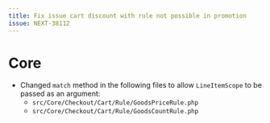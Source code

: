 ```yaml
---
title: Fix issue cart discount with rule not possible in promotion
issue: NEXT-38112
---
```

# Core
* Changed `match` method in the following files to allow `LineItemScope` to be passed as an argument:
    - `src/Core/Checkout/Cart/Rule/GoodsPriceRule.php`
    - `src/Core/Checkout/Cart/Rule/GoodsCountRule.php`
